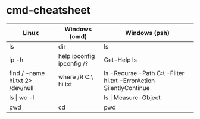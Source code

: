 # cmd-cheatsheet

| Linux                            | Windows (cmd)             | Windows (psh)                                                      |
|----------------------------------|---------------------------|--------------------------------------------------------------------|
| ls                               | dir                       | ls                                                                 |
| ip -h                            | help ipconfig ipconfig /? | Get-Help ls                                                        |
| find / -name hi.txt 2> /dev/null | where /R C:\ hi.txt       | ls -Recurse -Path C:\ -Filter hi.txt -ErrorAction SilentlyContinue |
| ls \| wc -l                      |                           | ls \| Measure-Object                                               |
| pwd                              | cd                        | pwd                                                                |
